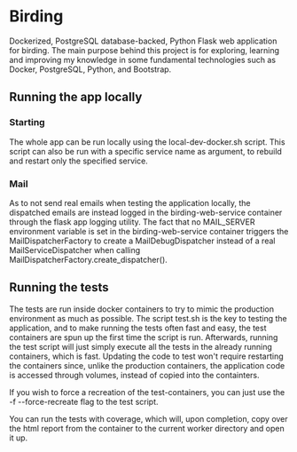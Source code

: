 # Birding

Dockerized, PostgreSQL database-backed, Python Flask web application for
birding. The main purpose behind this project is for exploring, learning and
improving my knowledge in some fundamental technologies such as Docker,
PostgreSQL, Python, and Bootstrap.

## Running the app locally

### Starting

The whole app can be run locally using the local-dev-docker.sh script. This
script can also be run with a specific service name as argument, to rebuild and
restart only the specified service.

### Mail

As to not send real emails when testing the application locally, the dispatched
emails are instead logged in the birding-web-service container through the flask
app logging utility. The fact that no MAIL\_SERVER environment variable is set
in the birding-web-service container triggers the MailDispatcherFactory to
create a MailDebugDispatcher instead of a real MailServiceDispatcher when
calling MailDispatcherFactory.create\_dispatcher().

## Running the tests

The tests are run inside docker containers to try to mimic the production
environment as much as possible. The script test.sh is the key to testing the
application, and to make running the tests often fast and easy, the test
containers are spun up the first time the script is run. Afterwards, running
the test script will just simply execute all the tests in the already running
containers, which is fast. Updating the code to test won't require restarting
the containers since, unlike the production containers, the application code
is accessed through volumes, instead of copied into the containters.

If you wish to force a recreation of the test-containers, you can just use the
-f --force-recreate flag to the test script.

You can run the tests with coverage, which will, upon completion, copy over the
html report from the container to the current worker directory and open it up.

